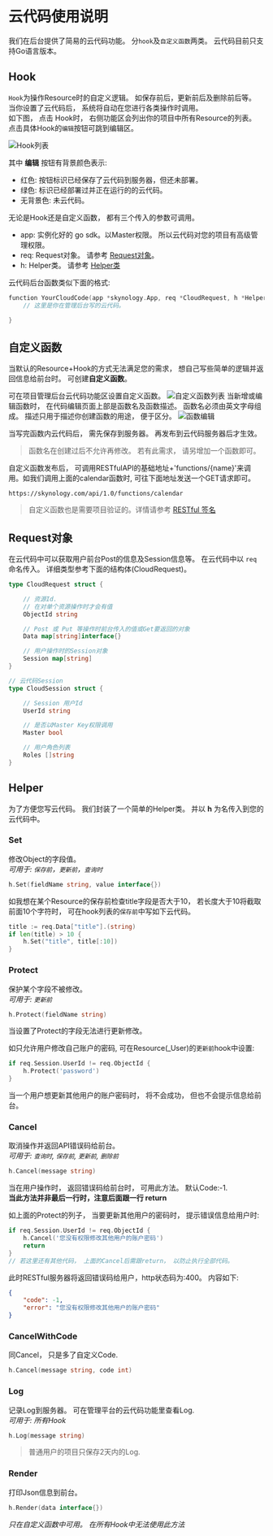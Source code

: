# 云代码使用说明
我们在后台提供了简易的云代码功能。 分`hook`及`自定义函数`两类。 云代码目前只支持Go语言版本。

## Hook
`Hook`为操作Resource时的自定义逻辑。 如保存前后，更新前后及删除前后等。 当你设置了云代码后， 系统将自动在您进行各类操作时调用。   
如下图， 点击 Hook时， 右侧功能区会列出你的项目中所有Resource的列表。 点击具体Hook的`编辑`按钮可跳到编辑区。

![Hook列表](http://7tebuf.com2.z0.glb.qiniucdn.com/cloud-code/hook.jpg?imageView/2/h/300)

其中 **编辑** 按钮有背景颜色表示:

* 红色: 按钮标识已经保存了云代码到服务器，但还未部署。
* 绿色: 标识已经部署过并正在运行的的云代码。
* 无背景色: 未云代码。


无论是Hook还是自定义函数， 都有三个传入的参数可调用。  
 
* app: 实例化好的 go sdk。以Master权限。 所以云代码对您的项目有高级管理权限。
* req: Request对象。 请参考 [Request对象](#Request对象)。
* h: Helper类。 请参考 [Helper类](#Helper)

云代码后台函数类似下面的格式:

```go
function YourCloudCode(app *skynology.App, req *CloudRequest, h *Helper) {
	// 这里是你在管理后台写的云代码。

}
```


## 自定义函数
当默认的Resource+Hook的方式无法满足您的需求， 想自己写些简单的逻辑并返回信息给前台时。 可创建**自定义函数**。

可在项目管理后台云代码功能区设置自定义函数。
![自定义函数列表](http://7tebuf.com2.z0.glb.qiniucdn.com/cloud-code/func.jpg?imageView/2/h/300)
当新增或编辑函数时， 在代码编辑页面上部是函数名及函数描述。 函数名必须由英文字母组成。 描述只用于描述你创建函数的用途， 便于区分。
![函数编辑](http://7tebuf.com2.z0.glb.qiniucdn.com/cloud-code/function-editor.jpg?imageView/2/h/300)

当写完函数内云代码后， 需先保存到服务器。 再发布到云代码服务器后才生效。
> 函数名在创建过后不允许再修改。 若有此需求， 请另增加一个函数即可。

自定义函数发布后， 可调用RESTfulAPI的基础地址+'functions/{name}'来调用。如我们调用上面的calendar函数时, 可往下面地址发送一个GET请求即可。 

```http
https://skynology.com/api/1.0/functions/calendar
```
> 自定义函数也是需要项目验证的。详情请参考 [RESTful 签名](/restful-api.html#签名)

## Request对象
在云代码中可以获取用户前台Post的信息及Session信息等。 在云代码中以 `req` 命名传入。 详细类型参考下面的结构体(CloudRequest)。

```go
type CloudRequest struct {

	// 资源Id.
	// 在对单个资源操作时才会有值
	ObjectId string 

	// Post 或 Put 等操作时前台传入的值或Get要返回的对象
	Data map[string]interface{} 

	// 用户操作时的Session对象
	Session map[string] 
}

// 云代码Session
type CloudSession struct {

	// Session 用户Id
	UserId string 

	// 是否以Master Key权限调用
	Master bool

	// 用户角色列表
	Roles []string
}
```

## Helper
为了方便您写云代码。 我们封装了一个简单的Helper类。 并以 **h** 为名传入到您的云代码中。

### Set
修改Object的字段值。   
*可用于: `保存前`，`更新前`，`查询时`*

```go
h.Set(fieldName string, value interface{})
```
如我想在某个Resource的保存前检查title字段是否大于10， 若长度大于10将截取前面10个字符时， 可在hook列表的`保存前`中写如下云代码。

```go
title := req.Data["title"].(string)
if len(title) > 10 {
	h.Set("title", title[:10])
}

```

### Protect
保护某个字段不被修改。   
*可用于: `更新前`*

```go
h.Protect(fieldName string)
```
当设置了Protect的字段无法进行更新修改。 

如只允许用户修改自己账户的密码, 可在Resource(_User)的`更新前`hook中设置:

```go
if req.Session.UserId != req.ObjectId {
	h.Protect('password')
}
```
当一个用户想更新其他用户的账户密码时， 将不会成功， 但也不会提示信息给前台。

### Cancel
取消操作并返回API错误码给前台。   
*可用于: `查询时`, `保存前`, `更新前`, `删除前`*

```go
h.Cancel(message string)
```
当在用户操作时， 返回错误码给前台时， 可用此方法。 默认Code:-1.   
**当此方法并非最后一行时，注意后面跟一行 return**

如上面的Protect的列子， 当要更新其他用户的密码时， 提示错误信息给用户时:

```go
if req.Session.UserId != req.ObjectId {
	h.Cancel('您没有权限修改其他用户的账户密码')
	return
}
// 若这里还有其他代码， 上面的Cancel后需跟return， 以防止执行全部代码。
```
此时RESTful服务器将返回错误码给用户，http状态码为:400。 内容如下:

```json
{
	"code": -1,
	"error": "您没有权限修改其他用户的账户密码"
}
```


### CancelWithCode
同Cancel， 只是多了自定义Code.

```go
h.Cancel(message string, code int)
```

### Log
记录Log到服务器。 可在管理平台的云代码功能里查看Log.    
*可用于: 所有Hook*

```go
h.Log(message string)
```

> 普通用户的项目只保存2天内的Log. 

### Render
打印Json信息到前台。

```go
h.Render(data interface{})
```

*只在自定义函数中可用。 在所有Hook中无法使用此方法*